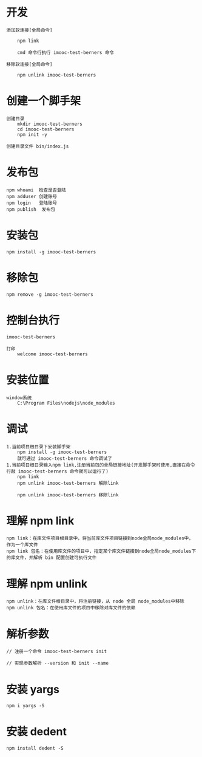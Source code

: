 # 开发
    
    添加软连接[全局命令]
        
        npm link

        cmd 命令行执行 imooc-test-berners 命令

    移除软连接[全局命令]

        npm unlink imooc-test-berners

# 创建一个脚手架

    创建目录
        mkdir imooc-test-berners
        cd imooc-test-berners
        npm init -y

    创建目录文件 bin/index.js

# 发布包

    npm whoami  检查是否登陆
    npm adduser 创建账号
    npm login   登陆账号
    npm publish  发布包

# 安装包

    npm install -g imooc-test-berners

# 移除包
    npm remove -g imooc-test-berners

# 控制台执行
    imooc-test-berners

    打印
        welcome imooc-test-berners

# 安装位置
    window系统
        C:\Program Files\nodejs\node_modules

# 调试
    1.当前项目根目录下安装脚手架
        npm install -g imooc-test-berners
        就可通过 imooc-test-berners 命令调试了
    1.当前项目根目录输入npm link,注册当前包的全局链接地址(开发脚手架时使用,直接在命令行敲 imooc-test-berners 命令就可以运行了)
        npm link
        npm unlink imooc-test-berners 解除link

        npm unlink imooc-test-berners 移除link

# 理解 npm link
    npm link：在库文件项目根目录中，将当前库文件项目链接到node全局mode_modules中，作为一个库文件
    npm link 包名：在使用库文件的项目中，指定某个库文件链接到node全局node_modules下的库文件，并解析 bin 配置创建可执行文件
    

# 理解 npm unlink
    npm unlink：在库文件根目录中，将注册链接，从 node 全局 node_modules中移除
    npm unlink 包名：在使用库文件的项目中移除对库文件的依赖

# 解析参数

    // 注册一个命令 imooc-test-berners init

    // 实现参数解析 --version 和 init --name

# 安装 yargs

    npm i yargs -S

# 安装 dedent
    npm install dedent -S
    